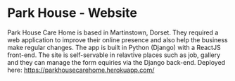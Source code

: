 # Park House - Website
Park House Care Home is based in Martinstown, Dorset. They required a web application to improve their online presence and also help the business make regular changes. The app is built in Python (Django) with a ReactJS front-end. The site is self-servable in relavtive places such as job, gallery and they can manage the form equiries via the Django back-end. Deployed here: https://parkhousecarehome.herokuapp.com/

